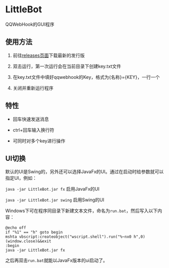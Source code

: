 # LittleBot

QQWebHook的GUI程序

## 使用方法

1. 前往[releases页面](https://github.com/R-Josef/LittleBot/releases)下载最新的发行版

2. 双击运行，第一次运行会在当前目录下创建key.txt文件

3. 在key.txt文件中填好qqwebhook的Key，格式为{名称}={KEY}，一行一个

4. 关闭并重新运行程序

## 特性

- 回车快速发送消息

- ctrl+回车输入换行符

- 可同时对多个key进行操作

## UI切换

默认的UI是Swing的，另外还可以选择JavaFx的UI。通过在启动时给参数就可以指定UI，例如：

`java -jar LittleBot.jar fx` 启用JavaFx的UI

`java -jar LittleBot.jar swing` 启用Swing的UI

Windows下可在程序同目录下新建文本文件，命名为`run.bat`，然后写入以下内容：

```
@echo off 　　
if "%1" == "h" goto begin 
mshta vbscript:createobject("wscript.shell").run("%~nx0 h",0)(window.close)&&exit 
:begin
java -jar LittleBot.jar fx
```

之后再双击`run.bat`就能以JavaFx版本的ui启动了。
